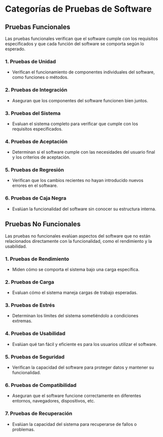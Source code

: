 # Categorías de Pruebas de Software

## Pruebas Funcionales
Las pruebas funcionales verifican que el software cumple con los requisitos especificados y que cada función del software se comporta según lo esperado.

### 1. Pruebas de Unidad
- Verifican el funcionamiento de componentes individuales del software, como funciones o métodos.
### 2. Pruebas de Integración
- Aseguran que los componentes del software funcionen bien juntos.
### 3. Pruebas del Sistema
- Evaluan el sistema completo para verificar que cumple con los requisitos especificados.
### 4. Pruebas de Aceptación
- Determinan si el software cumple con las necesidades del usuario final y los criterios de aceptación.
### 5. Pruebas de Regresión
- Verifican que los cambios recientes no hayan introducido nuevos errores en el software.
### 6. Pruebas de Caja Negra
- Evalúan la funcionalidad del software sin conocer su estructura interna.

## Pruebas No Funcionales
Las pruebas no funcionales evalúan aspectos del software que no están relacionados directamente con la funcionalidad, como el rendimiento y la usabilidad.

### 1. Pruebas de Rendimiento
- Miden cómo se comporta el sistema bajo una carga específica.
### 2. Pruebas de Carga
- Evaluan cómo el sistema maneja cargas de trabajo esperadas.
### 3. Pruebas de Estrés
- Determinan los límites del sistema sometiéndolo a condiciones extremas.
### 4. Pruebas de Usabilidad
- Evalúan qué tan fácil y eficiente es para los usuarios utilizar el software.
### 5. Pruebas de Seguridad
- Verifican la capacidad del software para proteger datos y mantener su funcionalidad.
### 6. Pruebas de Compatibilidad
- Aseguran que el software funcione correctamente en diferentes entornos, navegadores, dispositivos, etc.
### 7. Pruebas de Recuperación
- Evalúan la capacidad del sistema para recuperarse de fallos o problemas.